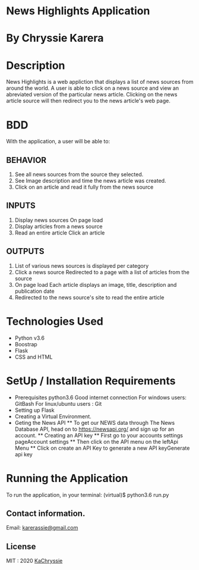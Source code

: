 # News Highlights Application
# By Chryssie Karera
# Description
 News Highlights is a web appliction that displays a list of news sources from around the world. A user is able to click on a news source and view an abreviated version of the particular news article. Clicking on the news article source will then redirect you to the news article's web page.

# BDD
With the application, a user will be able to:

## BEHAVIOR
1. See all news sources from the source they selected.
2. See Image description and time the news article was created.
3. Click on an article and read it fully from the news source

## INPUTS
1. Display news sources	On page load	
2. Display articles from a news source	
3. Read an entire article	Click an article	

## OUTPUTS
1. List of various news sources is displayed per category
2. Click a news source	Redirected to a page with a list of articles from the source
3. On page load	Each article displays an image, title, description and publication date
4. Redirected to the news source's site to read the entire article

# Technologies Used
* Python v3.6
* Boostrap
* Flask
* CSS and HTML
# SetUp / Installation Requirements
* Prerequisites python3.6 Good internet connection For windows users: GitBash For linux/ubuntu users : Git
* Setting up Flask
* Creating a Virtual Environment.
* Geting the News API
** To get our NEWS data through The News Database API, head on to https://newsapi.org/ and sign up for an account.
** Creating an API key
** First go to your accounts settings pageAccount settings
** Then click on the API menu on the leftApi Menu
** Click on create an API Key to generate a new API keyGenerate api key


# Running the Application
To run the application, in your terminal: (virtual)$ python3.6 run.py


## Contact information.
Email: karerassie@gmail.com

## License
MIT : 2020 [KaChryssie](https://github.com/KaChryssie/)

